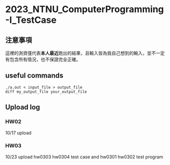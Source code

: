 # 2023_NTNU_ComputerProgramming-I_TestCase

## 注意事項
這裡的測資僅代表**本人最近**跑出的結果，且輸入皆為我自己想到的輸入，並不一定有包含所有情況，也不保證完全正確。

## useful commands

```shell
./a.out < input_file > output_file
diff my_output_file your_output_file
```

## Upload log

### HW02

10/17 upload

### HW03

10/23 upload hw0303 hw0304 test case and hw0301 hw0302 test program
